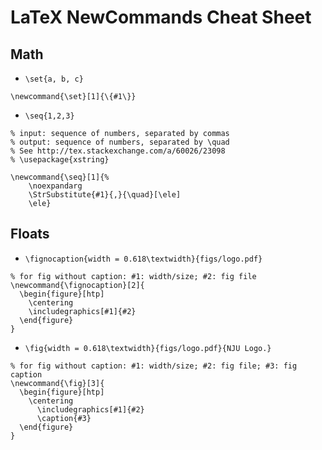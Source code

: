 # LaTeX NewCommands Cheat Sheet

## Math

- `\set{a, b, c}` 

```
\newcommand{\set}[1]{\{#1\}}
```

- `\seq{1,2,3}`

```
% input: sequence of numbers, separated by commas
% output: sequence of numbers, separated by \quad
% See http://tex.stackexchange.com/a/60026/23098
% \usepackage{xstring}

\newcommand{\seq}[1]{%
    \noexpandarg    
    \StrSubstitute{#1}{,}{\quad}[\ele]
    \ele}
```

## Floats

- `\fignocaption{width = 0.618\textwidth}{figs/logo.pdf}`

```
% for fig without caption: #1: width/size; #2: fig file
\newcommand{\fignocaption}[2]{
  \begin{figure}[htp]
    \centering
    \includegraphics[#1]{#2}
  \end{figure}
}
```

- `\fig{width = 0.618\textwidth}{figs/logo.pdf}{NJU Logo.}`

```
% for fig without caption: #1: width/size; #2: fig file; #3: fig caption
\newcommand{\fig}[3]{
  \begin{figure}[htp]
    \centering
      \includegraphics[#1]{#2}
      \caption{#3}
  \end{figure}
}
```
